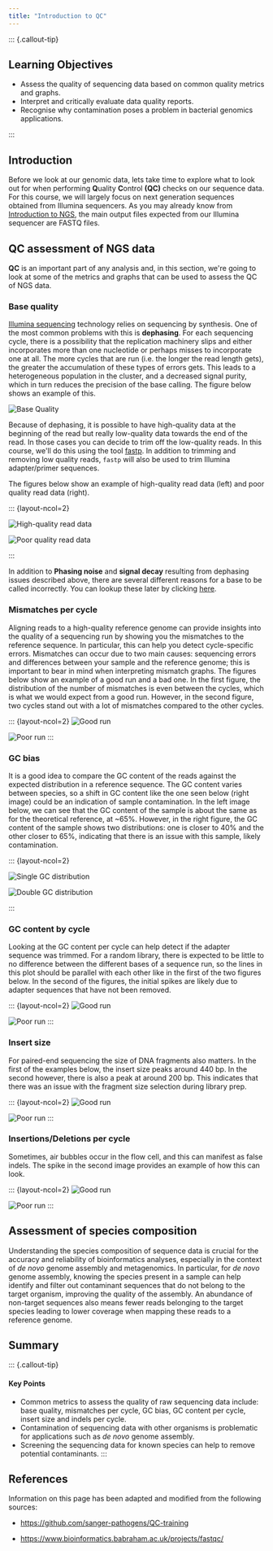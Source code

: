 ```yaml
---
title: "Introduction to QC"
---
```


::: {.callout-tip}
## Learning Objectives

- Assess the quality of sequencing data based on common quality metrics and graphs. 
- Interpret and critically evaluate data quality reports.
- Recognise why contamination poses a problem in bacterial genomics applications.

:::

## Introduction

Before we look at our genomic data, lets take time to explore what to look out for when performing **Q**uality **C**ontrol **(QC)** checks on our sequence data. 
For this course, we will largely focus on next generation sequences obtained from Illumina sequencers. 
As you may already know from [Introduction to NGS](03-intro_ngs.md), the main output files expected from our Illumina sequencer are FASTQ files.

## QC assessment of NGS data

**QC** is an important part of any analysis and, in this section, we're going to look at some of the metrics and graphs that can be used to assess the QC of NGS data. 

### Base quality

[Illumina sequencing](https://en.wikipedia.org/wiki/Illumina_dye_sequencing) technology relies on sequencing by synthesis. One of the most common problems with this is __dephasing__. For each sequencing cycle, there is a possibility that the replication machinery slips and either incorporates more than one nucleotide or perhaps misses to incorporate one at all. The more cycles that are run (i.e. the longer the read length gets), the greater the accumulation of these types of errors gets. This leads to a heterogeneous population in the cluster, and a decreased signal purity, which in turn reduces the precision of the base calling. The figure below shows an example of this.

![Base Quality](images/base_qual.png)

Because of dephasing, it is possible to have high-quality data at the beginning of the read but really low-quality data towards the end of the read. In those cases you can decide to trim off the low-quality reads. In this course, we'll do this using the tool [fastp](https://www.ncbi.nlm.nih.gov/pubmed/30423086/). In addition to trimming and removing low quality reads, `fastp` will also be used to trim Illumina adapter/primer sequences.

The figures below show an example of high-quality read data (left) and poor quality read data (right).

::: {layout-ncol=2}

![High-quality read data](images/base_qual_pass.png)

![Poor quality read data](images/base_qual_fail.png)

:::

In addition to __Phasing noise__ and __signal decay__ resulting from dephasing issues described above, there are several different reasons for a base to be called incorrectly. You can lookup these later by clicking [here](https://doi.org/10.1093/bib/bbq077).


### Mismatches per cycle

Aligning reads to a high-quality reference genome can provide insights into the quality of a sequencing run by showing you the mismatches to the reference sequence. In particular, this can help you detect cycle-specific errors. Mismatches can occur due to two main causes: sequencing errors and differences between your sample and the reference genome; this is important to bear in mind when interpreting mismatch graphs. The figures below show an example of a good run and a bad one. In the first figure, the distribution of the number of mismatches is even between the cycles, which is what we would expect from a good run. However, in the second figure, two cycles stand out with a lot of mismatches compared to the other cycles.

::: {layout-ncol=2}
![Good run](images/mismatch_per_cycle_pass.png)

![Poor run](images/mismatch_per_cycle_fail.png)
:::

### GC bias
It is a good idea to compare the GC content of the reads against the expected distribution in a reference sequence. The GC content varies between species, so a shift in GC content like the one seen below (right image) could be an indication of sample contamination. In the left image below, we can see that the GC content of the sample is about the same as for the theoretical reference, at ~65%. However, in the right figure, the GC content of the sample shows two distributions: one is closer to 40% and the other closer to 65%, indicating that there is an issue with this sample, likely contamination. 


::: {layout-ncol=2}

![Single GC distribution](images/gc_pass.png)

![Double GC distribution](images/gc_fail.png)

:::

### GC content by cycle
Looking at the GC content per cycle can help detect if the adapter sequence was trimmed. For a random library, there is expected to be little to no difference between the different bases of a sequence run, so the lines in this plot should be parallel with each other like in the first of the two figures below. In the second of the figures, the initial spikes are likely due to adapter sequences that have not been removed. 

::: {layout-ncol=2}
![Good run](images/acgt_per_cycle_pass.png)

![Poor run](images/acgt_per_cycle_fail.png)
:::

<!-- TODO - the second figure is not really a poor run, it's very common due to non-random shearing of DNA fragments. Barcode issues would show up at the end of the sequences. We should clarify this or find a different example. -->

### Insert size
For paired-end sequencing the size of DNA fragments also matters. In the first of the examples below, the insert size peaks around 440 bp. In the second however, there is also a peak at around 200 bp. This indicates that there was an issue with the fragment size selection during library prep.

::: {layout-ncol=2}
![Good run](images/insert_size_pass.png)

![Poor run](images/insert_size_fail.png)
:::

### Insertions/Deletions per cycle
Sometimes, air bubbles occur in the flow cell, and this can manifest as false indels. The spike in the second image provides an example of how this can look.

::: {layout-ncol=2}
![Good run](images/indels-per-cycle.pass.png)

![Poor run](images/indels-per-cycle.fail.png)
:::

## Assessment of species composition

Understanding the species composition of sequence data is crucial for the accuracy and reliability of bioinformatics analyses, especially in the context of _de novo_ genome assembly and metagenomics. In particular, for _de novo_ genome assembly, knowing the species present in a sample can help identify and filter out contaminant sequences that do not belong to the target organism, improving the quality of the assembly. An abundance of non-target sequences also means fewer reads belonging to the target species leading to lower coverage when mapping these reads to a reference genome.

## Summary

::: {.callout-tip}
#### Key Points

- Common metrics to assess the quality of raw sequencing data include: base quality, mismatches per cycle, GC bias, GC content per cycle, insert size and indels per cycle.
- Contamination of sequencing data with other organisms is problematic for applications such as _de novo_ genome assembly. 
- Screening the sequencing data for known species can help to remove potential contaminants.
:::

## References
Information on this page has been adapted and modified from the following sources:

- https://github.com/sanger-pathogens/QC-training

- https://www.bioinformatics.babraham.ac.uk/projects/fastqc/